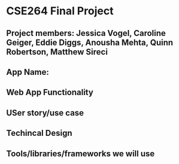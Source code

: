 # CSE264 Final Project

## Project members: Jessica Vogel, Caroline Geiger, Eddie Diggs, Anousha Mehta, Quinn Robertson, Matthew Sireci

## App Name: 

## Web App Functionality

## USer story/use case

## Techincal Design

## Tools/libraries/frameworks we will use
